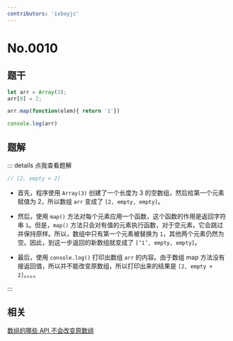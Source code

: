 ```yaml
---
contributors: 'isboyjc'
---
```


# No.0010


## 题干

```js
let arr = Array(3);
arr[0] = 2;

arr.map(function(elem){ return '1'})

console.log(arr)
```



## 题解

::: details 点我查看题解

```js
// [2, empty × 2]
```

- 首先，程序使用 `Array(3)` 创建了一个长度为 3 的空数组，然后给第一个元素赋值为 2，所以数组 `arr` 变成了 `[2, empty, empty]`。

- 然后，使用 `map()` 方法对每个元素应用一个函数，这个函数的作用是返回字符串 `1`。但是，`map()` 方法只会对有值的元素执行函数，对于空元素，它会跳过并保持原样。所以，数组中只有第一个元素被替换为 `1`，其他两个元素仍然为空。因此，到这一步返回的新数组就变成了 `[‘1’, empty, empty]`。

- 最后，使用 `console.log()` 打印出数组 `arr` 的内容。由于数组 map 方法没有接返回值，所以并不能改变原数组，所以打印出来的结果是 `[2, empty × 2]`。。。。

:::

## 相关

[数组的哪些 API 不会改变原数组](../core/040array/040028_no_update_originalarray.md)